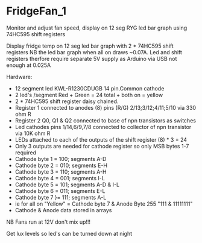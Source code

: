 # FridgeFan_1
Monitor and adjust fan speed, display on 12 seg RYG led bar graph using 74HC595 shift registers

 Display fridge temp on 12 seg led bar graph with 2 * 74HC595 shift registers
 NB the led bar graph when all on draws ~0.07A.
 Led and shift registers therfore require separate 5V supply as Arduino via USB not enough at 0.025A
 
 Hardware:
 * 12 segment led KWL-R1230CDUGB 14 pin.Common cathode 
 * 2 led's /segment Red + Green = 24 total + both on = yellow
 * 2 * 74HC595 shift register daisy chained.
 * Register 1 connected to anodes (8) pins (R/G) 2/13;3/12;4/11;5/10 via 330 ohm R
 * Register 2 Q0, Q1 & Q2 connected to base of npn transistors as switches
 * Led cathodes pins 1/14,6/9,7/8 connected to collector of npn transistor via 10K ohm R
 * LEDs attached to each of the outputs of the shift register (8) * 3 = 24
 * Only 3 outputs are needed for cathode register so only MSB bytes 1-7 required
 * Cathode byte 1 = 100; segments A-D
 * Cathode byte 2 = 010; segments E-H
 * Cathode byte 3 = 110; segments A-H
 * Cathode byte 4 = 001; segments I-L
 * Cathode byte 5 = 101; segments A-D & I-L
 * Cathode byte 6 = 011; segments E-L
 * Cathode byte 7 }= 111; segments A-L
 * ie for all on "Yellow" = Cathode byte 7 & Anode Byte 255 "111 & 11111111"
 * Cathode & Anode data stored in arrays
 
NB Fans run at 12V don't mix up!!!

Get lux levels so led's can be turned down at night
